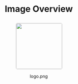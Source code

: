 <h1 style ="text-align: center;"> Image Overview </h1>
<div style="display: flex;
flex-wrap: wrap;
gap: 10px;
justify-content: center;
padding: 10px;" >
<div style="flex: 1 1 calc(33.333% - 20px); /* Three images per row on large screens */
        max-width: 150px;
        text-align: center;" >
<img src="https://media.evkx.net/multimedia/models/mhero/logo_xst.png" style="width: 150px;
height: auto;
border: 1px solid #ddd;
border-radius: 5px;
  ">
<p>logo.png</p>
</div>
</div>
